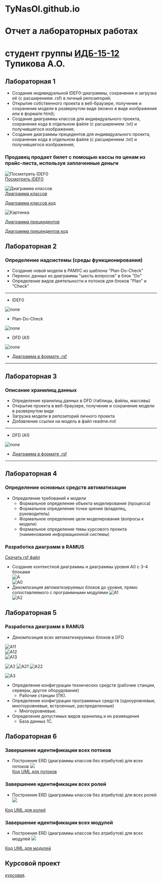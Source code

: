 # TyNasOl.github.io
# Отчет а лабораторных работах
# студент группы [ИДБ-15-12](https://github.com/stankin/design-2018/wiki/list-idb-15-12) Тупикова А.О.

## Лабораторная 1


* Создание индивидуальной IDEF0-диаграммы, сохранение и загрузка её (c расширением .rsf) в личный репозиторий;
* Открытие собственного проекта в веб-браузере, получение и сохранение модели в развернутом виде (можно в виде изображения или в формате html);
* Создание диаграммы классов для индивидуального проекта, сохранение кода в отдельном файле (с расширением .txt) и получившегося изображения;
* Создание диаграммы прецедентов для индивидуального проекта, сохранение кода в отдельном файле (с расширением .txt) и получившегося изображения;


### Продавец продает билет с помощью кассы по ценам из прайс-листа, используя заплаченные деньги  
![Посмотреть IDEF0](https://github.com/TyNasOl/TyNas.github.io/blob/master/01_A0.jpg)  
[Посмотреть IDEF0](http://127.0.0.1:50009/idef0/index.html?id=3)  

![Диаграмма классов](https://github.com/TyNasOl/TyNas.github.io/blob/master/2%20%D0%B4%D0%B8%D0%B3%D1%80%D0%B0%D0%BC%D0%B0.png)  
[Диаграмма классов](http://www.plantuml.com/plantuml/png/JSzFIiGm5CVnzUGKZwuKz0xZU05thaCIR6ZQo4kBYq6m8xXowSfDhn3_52hYU8LVRkJ3MUWk_FZm3M-TUitzq0QL6jzTQzOjcQ1JegrQRRHfhZWEdJsF8J9TrhvtQdN676yEooO84HZPElu_tQf3fS9Kxh37Ep9UCPU7YdIY2waJdf7BM4PazOU4x0WlMF3v-pp24sPybKUyOJaXJDWJlaLdV9JnLDGYZLsvFvOlQsyT6SycEBLsdPMpVW00)  

[Диаграмма классов код](https://github.com/TyNasOl/TyNas.github.io/blob/master/%D0%B4%D0%B8%D0%B0%D0%B3%D1%80%D0%B0%D0%BC%D0%B0%D0%BA%D0%BB%D0%B0%D1%81%D1%81%D0%BE%D0%B2.txt)  

![Картинка](https://github.com/TyNasOl/TyNas.github.io/blob/master/3%20%D0%BF%D1%80%D0%B5%D1%86%D0%B5%D0%BD.png)

[Диаграмма прецендентов](http://www.plantuml.com/plantuml/png/fP7FIiD04CRFtQSOSj93mGSGQUeva9ld9LdRfMbMPZTui8Aje0VnuDMB-0RnJwLQcsUOVICdIIF5guI5uPlVzyqC6LWdqHNJJDY9piyaoYd8n1c42z4RocGoGbFawR79M3ePQwT4BqGqvwqop1XXq62gS5UwtCahh4gaLVzEpDIf0sS0zMZi8DMe4gTDBjfzumEG5W9we1MjQUaNjF5tz0b-pcL5ws3BHLlkcLPDQqdVL8A_hqtqvHV-YkaDVnMzKGN-sjysQMNG3MhzJmtuJYMzSl_cDxxjFbB9wVFQrPqV_lLzy5nwwTQjqHZwVTWBzmM_kem4NtKuuoeM4Gkp8rvV35IUyX_x0G00)  

[Диаграмма прецендентов код](https://github.com/TyNasOl/TyNas.github.io/blob/master/%D0%B4%D0%B8%D0%B0%D0%B3%D1%80%20%D0%BF%D1%80%D0%B5%D1%86.txt)  

## Лабораторная 2

### Определение надсистемы (среды функционирования)
* Создание новой модели в РАМУС из шаблона "Plan-Do-Check"
* Перенос данных из диаграммы "шесть вопросов" в блок "Do"
* Определение видов деятельности и потоков для блоков "Plan" и "Check"


***
* IDEF0

![none](https://github.com/TyNasOl/TyNas.github.io/blob/master/1.png)

* Plan-Do-Check

![none](https://github.com/TyNasOl/TyNas.github.io/blob/master/2.png)

* DFD (A1)

![none](https://github.com/TyNasOl/TyNas.github.io/blob/master/3.png)

* [Диаграмма в формате .rsf](https://github.com/TyNasOl/TyNas.github.io/blob/master/pdc-tilda.rsf)
***


## Лабораторная 3

### Описание хранилищ данных  
* Определение хранилищ данных в DFD (таблицы, файлы, массивы)  
* Открытие проекта в веб-браузере, получение и сохранение модели в развернутом виде  
* Загрузка модели в репозиторий личного проекта   
* Добавление ссылки на модель в файл readme.md   

***
* DFD (A1)

![none](https://github.com/TyNasOl/TyNas.github.io/blob/master/3.png)

* [Диаграмма в формате .rsf](https://github.com/TyNasOl/TyNas.github.io/blob/master/pdc-tilda.rsf)
***

## Лабораторная 4  
### Определение основных средств автоматизации
* Определение требований к модели
  - Формальное определение объекта моделирования (процесса)  
  - Формальное определение точки зрения (владелец, руководитель)  
  - Формальное определение цели моделирования (вопросы к модели)  
  - Формальное определение темы курсового проекта (наименование информационной системы)   

### Разработка диаграмм в RAMUS
[Скачать rsf файл](https://github.com/TyNasOl/TyNas.github.io/blob/master/%D0%9C%D0%BE%D0%B4%D0%B5%D0%BB%D1%8C.rsf)
* Создание контекстной диаграммы и диаграммы уровня A0 c 3-4 блоками  
![A](https://github.com/TyNasOl/TyNas.github.io/blob/master/01_A0.png)  
![A0](https://github.com/TyNasOl/TyNas.github.io/blob/master/02_A0.png)  
* Декомпозиция автоматизируемых блоков до уровня, прямо сопоставляемого с программными модулями
![A1](https://github.com/TyNasOl/TyNas.github.io/blob/master/03_A1.png)  
![A2](https://github.com/TyNasOl/TyNas.github.io/blob/master/07_A2.png)   

## Лабораторная 5
### Разработка диаграмм в RAMUS
* Декомпозиция всех автоматизируемых блоков в DFD

![A11](https://github.com/TyNasOl/TyNas.github.io/blob/master/04_A11.png)  
![A12](https://github.com/TyNasOl/TyNas.github.io/blob/master/05_A12.png)  
![A13](https://github.com/TyNasOl/TyNas.github.io/blob/master/06_A13.png)  


![A2](https://github.com/TyNasOl/TyNas.github.io/blob/master/07_A2.png)
![A21](https://github.com/TyNasOl/TyNas.github.io/blob/master/08_A21.png)
![A22](https://github.com/TyNasOl/TyNas.github.io/blob/master/09_A22.png)


![A3](https://github.com/TyNasOl/TyNas.github.io/blob/master/10_A3%20(1).png)

* Определение конфигурации технических средств (рабочие станции, серверы, другое оборудование)
  * Рабочие станции (ПК).
* Определение конфигурации программных средств (одноуровневые, многоуровневые, встроенные, распределенные)
  * Многоуровневые.
* Определение допустимых видов хранилищ и их размещения
  * База данных 1С. 
  
## Лабораторная 6
### Завершение идентификации всех потоков
  - Построение ERD (диаграммы классов без атрибутов) для всех потоков
  ![](https://github.com/TyNasOl/TyNas.github.io/blob/master/%D0%9F%D0%BE%D1%82%D0%BE%D0%BA%D0%B8.png)  
  [Код UML для потоков](https://github.com/TyNasOl/TyNas.github.io/blob/master/%D0%9A%D0%BE%D0%B4%20%D0%BF%D0%BE%D1%82%D0%BE%D0%BA%D0%BE%D0%B2.txt)
  
### Завершение идентификации всех ролей
  - Построение ERD (диаграммы классов без атрибутов) для всех ролей  
![](https://github.com/TyNasOl/TyNas.github.io/blob/master/%D0%A0%D0%BE%D0%BB%D0%B8.png)  

[Код UML для ролей](https://github.com/TyNasOl/TyNas.github.io/blob/master/%D0%9A%D0%BE%D0%B4%20%D1%80%D0%BE%D0%BB%D0%B5%D0%B9.txt)

### Завершение идентификации всех модулей
  - Построение ERD (диаграммы классов без атрибутов) для всех модулей
![](https://github.com/TyNasOl/TyNas.github.io/blob/master/%D0%9C%D0%BE%D0%B4%D1%83%D0%BB%D0%B8.png)  

[Код UML для модулей](https://github.com/TyNasOl/TyNas.github.io/blob/master/%D0%9A%D0%BE%D0%B4%20%D0%BC%D0%BE%D0%B4%D1%83%D0%BB%D0%B5%D0%B9.txt)

## Курсовой проект 
[курсовая](https://github.com/TyNasOl/TyNas.github.io/blob/master/Курсовая.docx).  

